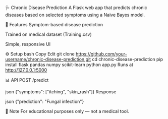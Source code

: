 🩺 Chronic Disease Prediction
A Flask web app that predicts chronic diseases based on selected symptoms using a Naive Bayes model.


🚀 Features
Symptom-based disease prediction

Trained on medical dataset (Training.csv)

Simple, responsive UI

⚙️ Setup
bash
Copy
Edit
git clone https://github.com/your-username/chronic-disease-prediction.git
cd chronic-disease-prediction
pip install flask pandas numpy scikit-learn
python app.py
Runs at http://127.0.0.1:5000

📊 API
POST /predict

json
{"symptoms": ["itching", "skin_rash"]}
Response

json
{"prediction": "Fungal infection"}

📌 Note
For educational purposes only — not a medical tool.

